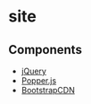 # site

## Components

- [jQuery](http://code.jquery.com/)
- [Popper.js](https://github.com/FezVrasta/popper.js#installation)
- [BootstrapCDN](https://www.bootstrapcdn.com/)
